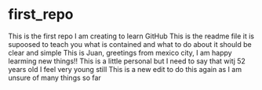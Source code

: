 # first_repo
This is the first repo I am creating to learn GitHub
This is the readme file it is supoosed to teach you what is contained and what to do about it
should be clear and simple
This is Juan, greetings from mexico city, I am happy learming new things!!
This is a little personal but I need to say that witj 52 years old I feel very young still
This is a new edit to do this again as I am unsure of many things so far
